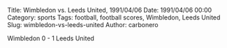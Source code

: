 Title: Wimbledon vs. Leeds United, 1991/04/06
Date: 1991/04/06 00:00
Category: sports
Tags: football, football scores, Wimbledon, Leeds United
Slug: wimbledon-vs-leeds-united
Author: carbonero


Wimbledon 0 - 1 Leeds United
